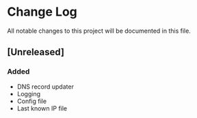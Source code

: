 # Change Log
All notable changes to this project will be documented in this file.

## [Unreleased]
### Added
- DNS record updater
- Logging
- Config file
- Last known IP file
